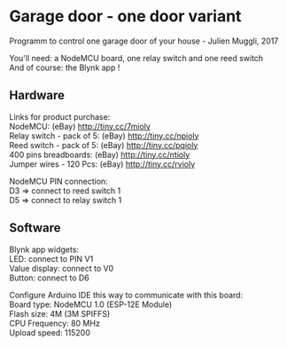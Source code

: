 # Garage door - one door variant

Programm to control one garage door of your house - Julien Muggli, 2017

You'll need: a NodeMCU board, one relay switch and one reed switch <br/>
And of course: the Blynk app !

## Hardware

Links for product purchase: <br/>
NodeMCU: (eBay) http://tiny.cc/7mioly <br/>
Relay switch - pack of 5: (eBay) http://tiny.cc/npioly <br/>
Reed switch - pack of 5: (eBay) http://tiny.cc/pqioly <br/>
400 pins breadboards: (eBay) http://tiny.cc/ntioly <br/>
Jumper wires - 120 Pcs: (eBay) http://tiny.cc/rvioly <br/>

NodeMCU PIN connection: <br/>
D3 => connect to reed switch 1 <br/>
D5 => connect to relay switch 1 <br/>

## Software

Blynk app widgets: <br/>
LED: connect to PIN V1 <br/>
Value display: connect to V0 <br/>
Button: connect to D6 <br/>

Configure Arduino IDE this way to communicate with this board: <br/>
Board type: NodeMCU 1.0 (ESP-12E Module) <br/>
Flash size: 4M (3M SPIFFS) <br/>
CPU Frequency: 80 MHz <br/>
Upload speed: 115200 <br/>
